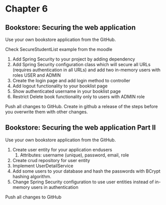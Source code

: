 # Chapter 6

## Bookstore: Securing the web application

Use your own bookstore application from the GitHub.

Check SecureStudentList example from the moodle

1. Add Spring Security to your project by adding dependency
2. Add Spring Security configuration class which will secure all URLs (requires authentication in all URLs) and add two in-memory users with roles USER and ADMIN
3. Create the login page and add login method to controller
4. Add logout functionality to your booklist page
5. Show authenticated username in your booklist page
6. Restrict Delete book functionality only to users with ADMIN role

Push all changes to GitHub. Create in github a release of the steps before you overwrite them with other changes.

## Bookstore: Securing the web application Part II

Use your own bookstore application from the GitHub.

1. Create user entity for your application endusers
     1. Attributes: username (unique), password, email, role
2. Create crud repository for user entity
3. Implement UserDetailService
4. Add some users to your database and hash the passwords with BCrypt hashing algorithm.
5. Change Spring Security configuration to use user entities instead of in-memory users in authentication

Push all changes to GitHub

